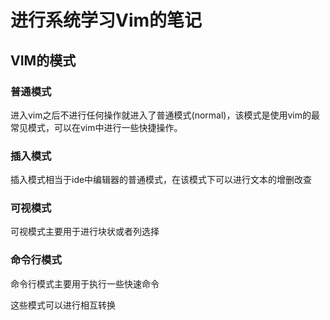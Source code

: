 进行系统学习Vim的笔记
====================

VIM的模式
---------
### 普通模式
进入vim之后不进行任何操作就进入了普通模式(normal)，该模式是使用vim的最常见模式，可以在vim中进行一些快捷操作。

### 插入模式
插入模式相当于ide中编辑器的普通模式，在该模式下可以进行文本的增删改查

### 可视模式
可视模式主要用于进行块状或者列选择

###  命令行模式
命令行模式主要用于执行一些快速命令

这些模式可以进行相互转换
